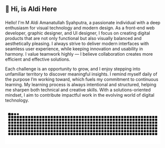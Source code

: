<h2 align="left">👋 Hi, is Aldi Here </h2>

###

<p align="left">Hello! I'm M Aldi Amanatullah Syahputra, a passionate individual with a deep enthusiasm for visual technology and modern design. As a front-end web developer, graphic designer, and UI designer, I focus on creating digital products that are not only functional but also visually balanced and aesthetically pleasing. I always strive to deliver modern interfaces with seamless user experience, while keeping innovation and usability in harmony. I value teamwork highly — I believe collaboration creates more efficient and effective solutions.

Each challenge is an opportunity to grow, and I enjoy stepping into unfamiliar territory to discover meaningful insights. I remind myself daily of the purpose I’m working toward, which fuels my commitment to continuous learning. My learning process is always intentional and structured, helping me sharpen both technical and creative skills. With a solutions-oriented mindset, I aim to contribute impactful work in the evolving world of digital technology.</p>

###

<img src="https://raw.githubusercontent.com/amntllhz/amntllhz/output/snake.svg" alt="Snake animation" />

###
